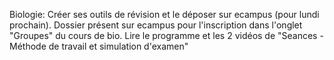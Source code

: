 Biologie:
Créer ses outils de révision et le déposer sur ecampus (pour lundi prochain).
Dossier présent sur ecampus pour l'inscription dans l'onglet "Groupes" du cours de bio.
Lire le programme et les 2 vidéos de "Seances -  Méthode de travail et simulation d'examen"

